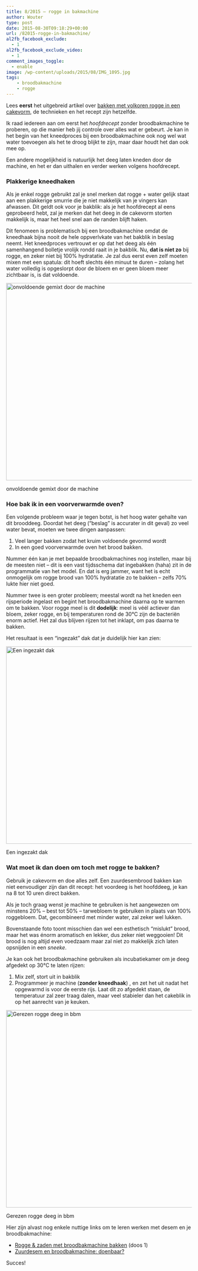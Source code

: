 ```yaml
---
title: 8/2015 – rogge in bakmachine
author: Wouter
type: post
date: 2015-08-30T09:18:29+00:00
url: /82015-rogge-in-bakmachine/
al2fb_facebook_exclude:
  - 1
al2fb_facebook_exclude_video:
  - 1
comment_images_toggle:
  - enable
image: /wp-content/uploads/2015/08/IMG_1095.jpg
tags:
    - broodbakmachine
    - rogge
---
```

Lees **eerst** het uitgebreid artikel over [bakken met volkoren rogge in een cakevorm][1], de technieken en het recept zijn hetzelfde.
  
Ik raad iedereen aan om eerst het _hoofdrecept_ zonder broodbakmachine te proberen, op die manier heb jij controle over alles wat er gebeurt. Je kan in het begin van het kneedproces bij een broodbakmachine ook nog wel wat water toevoegen als het te droog blijkt te zijn, maar daar houdt het dan ook mee op.
  
Een andere mogelijkheid is natuurlijk het deeg laten kneden door de machine, en het er dan uithalen en verder werken volgens hoofdrecept.

### Plakkerige kneedhaken

Als je enkel rogge gebruikt zal je snel merken dat rogge + water gelijk staat aan een plakkerige smurrie die je niet makkelijk van je vingers kan afwassen. Dit geldt ook voor je bakblik: als je het hoofdrecept al eens geprobeerd hebt, zal je merken dat het deeg in de cakevorm storten makkelijk is, maar het heel snel aan de randen blijft haken.

Dit fenomeen is problematisch bij een broodbakmachine omdat de kneedhaak bijna nooit de hele oppverlvkate van het bakblik in beslag neemt. Het kneedproces vertrouwt er op dat het deeg als één samenhangend bolletje vrolijk rondd raait in je bakblik. Nu, **dat is niet zo** bij rogge, en zeker niet bij 100% hydratatie. Je zal dus eerst even zelf moeten mixen met een spatula: dit hoeft slechts één minuut te duren &#8211; zolang het water volledig is opgeslorpt door de bloem en er geen bloem meer zichtbaar is, is dat voldoende.

[<img class="size-full wp-image-930" src="https://redzuurdesem.be/wp-content/uploads/2015/08/IMG_1098.jpg" alt="onvoldoende gemixt door de machine" width="800" height="534" srcset="https://redzuurdesem.be/wp-content/uploads/2015/08/IMG_1098.jpg 800w, https://redzuurdesem.be/wp-content/uploads/2015/08/IMG_1098-300x200.jpg 300w" sizes="(max-width: 800px) 100vw, 800px" />][2]<figcaption class="wp-caption-text">onvoldoende gemixt door de machine</figcaption></figure> 

### Hoe bak ik in een voorverwarmde oven?

Een volgende probleem waar je tegen botst, is het hoog water gehalte van dit brooddeeg. Doordat het deeg (&#8220;beslag&#8221; is accurater in dit geval) zo veel water bevat, moeten we twee dingen aanpassen:

  1. Veel langer bakken zodat het kruim voldoende gevormd wordt
  2. In een goed voorverwarmde oven het brood bakken.

Nummer één kan je met bepaalde broodbakmachines nog instellen, maar bij de meesten niet &#8211; dit is een vast tijdsschema dat ingebakken (haha) zit in de programmatie van het model. En dat is erg jammer, want het is echt onmogelijk om rogge brood van 100% hydratatie zo te bakken &#8211; zelfs 70% lukte hier niet goed.

Nummer twee is een groter probleem; meestal wordt na het kneden een rijsperiode ingelast en begint het broodbakmachine daarna op te warmen om te bakken. Voor rogge meel is dit **dodelijk**: meel is véél actiever dan bloem, zeker rogge, en bij temperaturen rond de 30°C zijn de bacteriën enorm actief. Het zal dus blijven rijzen tot het inklapt, om pas daarna te bakken.
  
Het resultaat is een &#8220;ingezakt&#8221; dak dat je duidelijk hier kan zien:

[<img class="size-full wp-image-931" src="https://redzuurdesem.be/wp-content/uploads/2015/08/MG_1099.jpg" alt="Een ingezakt dak" width="800" height="534" srcset="https://redzuurdesem.be/wp-content/uploads/2015/08/MG_1099.jpg 800w, https://redzuurdesem.be/wp-content/uploads/2015/08/MG_1099-300x200.jpg 300w" sizes="(max-width: 800px) 100vw, 800px" />][3]<figcaption class="wp-caption-text">Een ingezakt dak</figcaption></figure> 

### Wat moet ik dan doen om toch met rogge te bakken?

Gebruik je cakevorm en doe alles zelf. Een zuurdesembrood bakken kan niet eenvoudiger zijn dan dit recept: het voordeeg is het hoofddeeg, je kan na 8 tot 10 uren direct bakken.

Als je toch graag wenst je machine te gebruiken is het aangewezen om minstens 20% &#8211; best tot 50% &#8211; tarwebloem te gebruiken in plaats van 100% roggebloem. Dat, gecombineerd met minder water, zal zeker wel lukken.

Bovenstaande foto toont misschien dan wel een esthetisch &#8220;mislukt&#8221; brood, maar het was énorm aromatisch en lekker, dus zeker niet weggooien! Dit brood is nog altijd even voedzaam maar zal niet zo makkelijk zich laten opsnijden in een _sneeke_.

Je kan ook het broodbakmachine gebruiken als incubatiekamer om je deeg afgedekt op 30°C te laten rijzen:

  1. Mix zelf, stort uit in bakblik
  2. Programmeer je machine (**zonder kneedhaak**) , en zet het uit nadat het opgewarmd is voor de eerste rijs. Laat dit zo afgedekt staan, de temperatuur zal zeer traag dalen, maar veel stabieler dan het cakeblik in op het aanrecht van je keuken.

[<img class="size-full wp-image-932" src="https://redzuurdesem.be/wp-content/uploads/2015/08/IMG_1095.jpg" alt="Gerezen rogge deeg in bbm" width="800" height="534" srcset="https://redzuurdesem.be/wp-content/uploads/2015/08/IMG_1095.jpg 800w, https://redzuurdesem.be/wp-content/uploads/2015/08/IMG_1095-300x200.jpg 300w" sizes="(max-width: 800px) 100vw, 800px" />][4]<figcaption class="wp-caption-text">Gerezen rogge deeg in bbm</figcaption></figure> 

Hier zijn alvast nog enkele nuttige links om te leren werken met desem en je broodbakmachine:

  * [Rogge & zaden met broodbakmachine bakken][5] (doos 1)
  * [Zuurdesem en broodbakmachine: doenbaar?][6]

Succes!

 [1]: https://redzuurdesem.be/82015-volkoren-rogge/
 [2]: https://redzuurdesem.be/wp-content/uploads/2015/08/IMG_1098.jpg
 [3]: https://redzuurdesem.be/wp-content/uploads/2015/08/MG_1099.jpg
 [4]: https://redzuurdesem.be/wp-content/uploads/2015/08/IMG_1095.jpg
 [5]: https://redzuurdesem.be/12015-rogge-zaden-met-broodbakmachine/
 [6]: https://redzuurdesem.be/zuurdesem-en-broodbakmachines-doenbaar/